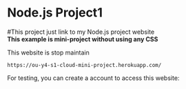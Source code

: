 # Node.js Project1
#This project just link to my Node.js project website<br>
<b>This example is mini-project without using any CSS</b>

This website is stop maintain

```
https://ou-y4-s1-cloud-mini-project.herokuapp.com/
```
For testing, you can create a account to access this website:

